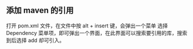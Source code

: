

## 添加 maven 的引用
打开 pom.xml 文件，在文件中按 alt + insert 键，会弹出一个菜单 选择 Dependency 菜单项，即可弹出一个界面，在此界面可以搜索要引用的库，搜索到后选择 add 却可引入。
